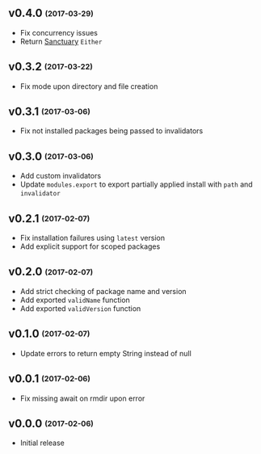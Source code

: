 ## v0.4.0 <sub><sup>(2017-03-29)</sup></sub>
* Fix concurrency issues
* Return [Sanctuary](https://github.com/sanctuary-js/sanctuary) `Either`

## v0.3.2 <sub><sup>(2017-03-22)</sup></sub>
* Fix mode upon directory and file creation

## v0.3.1 <sub><sup>(2017-03-06)</sup></sub>
* Fix not installed packages being passed to invalidators

## v0.3.0 <sub><sup>(2017-03-06)</sup></sub>
* Add custom invalidators
* Update `modules.export` to export partially applied install with `path` and `invalidator`

## v0.2.1 <sub><sup>(2017-02-07)</sup></sub>
* Fix installation failures using `latest` version
* Add explicit support for scoped packages

## v0.2.0 <sub><sup>(2017-02-07)</sup></sub>
* Add strict checking of package name and version
* Add exported `validName` function
* Add exported `validVersion` function

## v0.1.0 <sub><sup>(2017-02-07)</sup></sub>
* Update errors to return empty String instead of null

## v0.0.1 <sub><sup>(2017-02-06)</sup></sub>
* Fix missing await on rmdir upon error

## v0.0.0 <sub><sup>(2017-02-06)</sup></sub>
* Initial release
